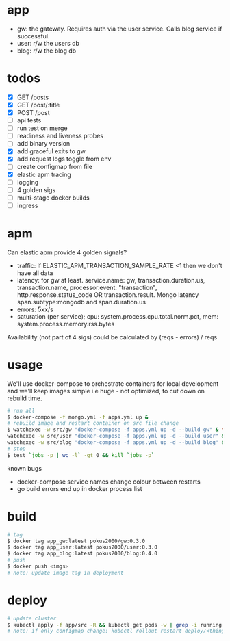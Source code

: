 # app
- gw: the gateway. Requires auth via the user service. Calls blog service if successful.
- user: r/w the users db
- blog: r/w the blog db

# todos
- [x] GET /posts
- [x] GET /post/:title
- [x] POST /post
- [ ] api tests
- [ ] run test on merge
- [ ] readiness and liveness probes
- [ ] add binary version
- [x] add graceful exits to gw
- [x] add request logs toggle from env
- [ ] create configmap from file
- [x] elastic apm tracing
- [ ] logging
- [ ] 4 golden sigs
- [ ] multi-stage docker builds
- [ ] ingress

# apm
Can elastic apm provide 4 golden signals?

- traffic: if ELASTIC_APM_TRANSACTION_SAMPLE_RATE <1 then we don't have all data
- latency: for gw at least. service.name: gw, transaction.duration.us, transaction.name, processor.event: "transaction", http.response.status_code OR transaction.result. Mongo latency span.subtype:mongodb and span.duration.us
- errors: 5xx/s
- saturation (per service); cpu: system.process.cpu.total.norm.pct, mem: system.process.memory.rss.bytes

Availability (not part of 4 sigs) could be calculated by (reqs - errors) / reqs

# usage
We'll use docker-compose to orchestrate containers for local development and we'll keep images simple i.e huge - not optimized, to cut down on rebuild time.

```bash
# run all
$ docker-compose -f mongo.yml -f apps.yml up &
# rebuild image and restart container on src file change
$ watchexec -w src/gw "docker-compose -f apps.yml up -d --build gw" & \
watchexec -w src/user "docker-compose -f apps.yml up -d --build user" & \
watchexec -w src/blog "docker-compose -f apps.yml up -d --build blog" &
# stop
$ test `jobs -p | wc -l` -gt 0 && kill `jobs -p`
```

known bugs
- docker-compose service names change colour between restarts
- go build errors end up in docker process list

# build
```bash
# tag
$ docker tag app_gw:latest pokus2000/gw:0.3.0
$ docker tag app_user:latest pokus2000/user:0.3.0
$ docker tag app_blog:latest pokus2000/blog:0.4.0
# push
$ docker push <imgs>
# note: update image tag in deployment
```

# deploy
```bash
# update cluster
$ kubectl apply -f app/src -R && kubectl get pods -w | grep -i running
# note: if only configmap change: kubectl rollout restart deploy/<thing>
```

